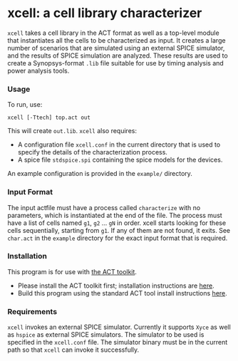 # xcell: a cell library characterizer

`xcell` takes a cell library in the ACT format as well as a top-level module that instantiates all the cells to be characterized as input.
It creates a large number of scenarios that are simulated using an external SPICE simulator, and the results of SPICE simulation are analyzed.
These results are used to create a Synopsys-format `.lib` file suitable for use by timing analysis and power analysis tools.

### Usage

To run, use:

```
xcell [-Ttech] top.act out
```

This will create `out.lib`. `xcell` also requires:
  - A configuration file `xcell.conf` in the current directory that is used to specify the details of the characterization process.
  - A spice file `stdspice.spi` containing the spice models for the devices. 

An example configuration is provided in the `example/` directory.

### Input Format

The input actfile must have a process called `characterize` with no parameters, which is instantiated at the end of the file. The process must have a list of cells named `g1`, `g2` ... `gN` in order. xcell starts looking for these cells sequentially, starting from `g1`. If any of them are not found, it exits. See `char.act` in the `example` directory for the exact input format that is required.

### Installation

This program is for use with [the ACT toolkit](https://github.com/asyncvlsi/act).

   * Please install the ACT toolkit first; installation instructions are [here](https://github.com/asyncvlsi/act/blob/master/README.md).
   * Build this program using the standard ACT tool install instructions [here](https://github.com/asyncvlsi/act/blob/master/README_tool.md).

### Requirements

`xcell` invokes an external SPICE simulator. Currently it supports `Xyce` as well as `hspice` as external SPICE simulators. The simulator to be used is specified in the `xcell.conf` file. The simulator binary must be in the current path so that `xcell` can invoke it successfully.
